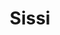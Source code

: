 ---
title: Sissi
date: 
draft: false

# descripcion
description : Luna y estrella

materials: Plata 925

color: Plateado

dimensions: 1 cm

code: 01-03-0277

type: "Aros"

categories: []

price: $2.650,00

price_eftvo: $2.250,00

# Images
# first image will be shown in the product page
images:
  # - image: "images/path_to_image"
  # La ubicacion de las imagenes es imagenes/Aros/Aros.Microcubic/01-03-0277-sissi
  - image: "./images/aros/microcubic/01-03-0277-luna-y-estrella_a.jpeg"
  - image: "./images/aros/microcubic/01-03-0277-luna-y-estrella_b.jpeg"
---